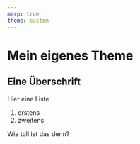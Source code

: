 ```yaml
---
marp: true
theme: custom
---
```


# Mein eigenes Theme
## Eine Überschrift

Hier eine Liste

1. erstens
2. zweitens

Wie toll ist das denn?